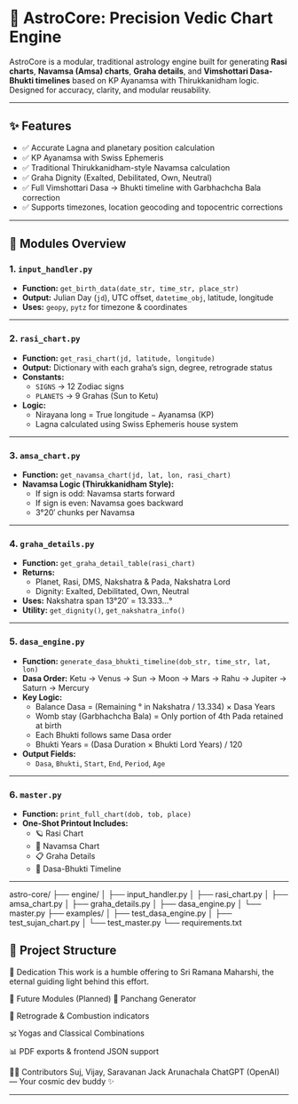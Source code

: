 # 🔭 AstroCore: Precision Vedic Chart Engine

AstroCore is a modular, traditional astrology engine built for generating **Rasi charts**, **Navamsa (Amsa) charts**, **Graha details**, and **Vimshottari Dasa-Bhukti timelines** based on KP Ayanamsa with Thirukkanidham logic. Designed for accuracy, clarity, and modular reusability.

---

## ✨ Features

- ✅ Accurate Lagna and planetary position calculation
- ✅ KP Ayanamsa with Swiss Ephemeris
- ✅ Traditional Thirukkanidham-style Navamsa calculation
- ✅ Graha Dignity (Exalted, Debilitated, Own, Neutral)
- ✅ Full Vimshottari Dasa → Bhukti timeline with Garbhachcha Bala correction
- ✅ Supports timezones, location geocoding and topocentric corrections

---

## 🧠 Modules Overview

### 1. `input_handler.py`
- **Function:** `get_birth_data(date_str, time_str, place_str)`
- **Output:** Julian Day (`jd`), UTC offset, `datetime_obj`, latitude, longitude
- **Uses:** `geopy`, `pytz` for timezone & coordinates

---

### 2. `rasi_chart.py`
- **Function:** `get_rasi_chart(jd, latitude, longitude)`
- **Output:** Dictionary with each graha’s sign, degree, retrograde status
- **Constants:**
  - `SIGNS` → 12 Zodiac signs
  - `PLANETS` → 9 Grahas (Sun to Ketu)
- **Logic:**
  - Nirayana long = True longitude − Ayanamsa (KP)
  - Lagna calculated using Swiss Ephemeris house system

---

### 3. `amsa_chart.py`
- **Function:** `get_navamsa_chart(jd, lat, lon, rasi_chart)`
- **Navamsa Logic (Thirukkanidham Style):**
  - If sign is odd: Navamsa starts forward
  - If sign is even: Navamsa goes backward
  - 3°20′ chunks per Navamsa

---

### 4. `graha_details.py`
- **Function:** `get_graha_detail_table(rasi_chart)`
- **Returns:**
  - Planet, Rasi, DMS, Nakshatra & Pada, Nakshatra Lord
  - Dignity: Exalted, Debilitated, Own, Neutral
- **Uses:** Nakshatra span 13°20′ = 13.333...°
- **Utility:** `get_dignity()`, `get_nakshatra_info()`

---

### 5. `dasa_engine.py`
- **Function:** `generate_dasa_bhukti_timeline(dob_str, time_str, lat, lon)`
- **Dasa Order:** Ketu → Venus → Sun → Moon → Mars → Rahu → Jupiter → Saturn → Mercury
- **Key Logic:**
  - Balance Dasa = (Remaining ° in Nakshatra / 13.334) × Dasa Years
  - Womb stay (Garbhachcha Bala) = Only portion of 4th Pada retained at birth
  - Each Bhukti follows same Dasa order
  - Bhukti Years = (Dasa Duration × Bhukti Lord Years) / 120
- **Output Fields:**
  - `Dasa`, `Bhukti`, `Start`, `End`, `Period`, `Age`

---

### 6. `master.py`
- **Function:** `print_full_chart(dob, tob, place)`
- **One-Shot Printout Includes:**
  - 🪐 Rasi Chart
  - 🌟 Navamsa Chart
  - 📋 Graha Details
  - 🧭 Dasa-Bhukti Timeline

---

astro-core/ ├── engine/ │ ├── input_handler.py │ ├── rasi_chart.py │ ├── amsa_chart.py │ ├── graha_details.py │ ├── dasa_engine.py │ └── master.py ├── examples/ │ ├── test_dasa_engine.py │ ├── test_sujan_chart.py │ └── test_master.py └── requirements.txt

## 📁 Project Structure

🙏 Dedication
This work is a humble offering to Sri Ramana Maharshi, the eternal guiding light behind this effort.

🧩 Future Modules (Planned)
📆 Panchang Generator

🔁 Retrograde & Combustion indicators

🕉️ Yogas and Classical Combinations

📊 PDF exports & frontend JSON support

👨‍💻 Contributors
Suj, Vijay, Saravanan
Jack Arunachala
ChatGPT (OpenAI) — Your cosmic dev buddy ✨


---

